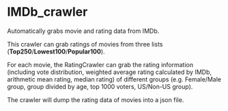 # IMDb_crawler
Automatically grabs movie and rating data from IMDb.

This crawler can grab ratings of movies from three lists (**Top250**/**Lowest100**/**Popular100**).

For each movie, the RatingCrawler can grab the rating information (including vote distribution, weighted average rating calculated by IMDb, arithmetic mean rating, median rating) of different groups (e.g. Female/Male group, group divided by age, top 1000 voters, US/Non-US group).

The crawler will dump the rating data of movies into a json file.
